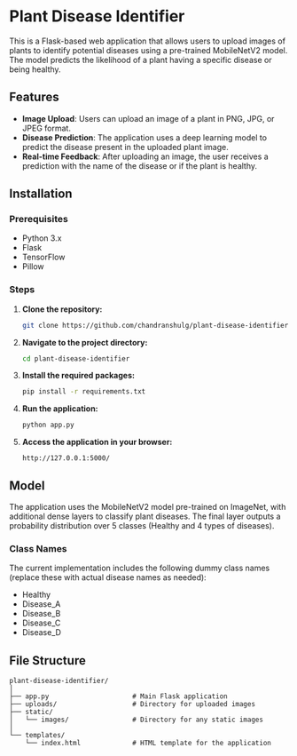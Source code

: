 # Plant Disease Identifier

This is a Flask-based web application that allows users to upload images of plants to identify potential diseases using a pre-trained MobileNetV2 model. The model predicts the likelihood of a plant having a specific disease or being healthy.

## Features

- **Image Upload**: Users can upload an image of a plant in PNG, JPG, or JPEG format.
- **Disease Prediction**: The application uses a deep learning model to predict the disease present in the uploaded plant image.
- **Real-time Feedback**: After uploading an image, the user receives a prediction with the name of the disease or if the plant is healthy.

## Installation

### Prerequisites

- Python 3.x
- Flask
- TensorFlow
- Pillow

### Steps

1. **Clone the repository:**
    ```bash
    git clone https://github.com/chandranshulg/plant-disease-identifier.git
    ```
   
2. **Navigate to the project directory:**
    ```bash
    cd plant-disease-identifier
    ```

3. **Install the required packages:**
    ```bash
    pip install -r requirements.txt
    ```

4. **Run the application:**
    ```bash
    python app.py
    ```

5. **Access the application in your browser:**
    ```
    http://127.0.0.1:5000/
    ```

## Model

The application uses the MobileNetV2 model pre-trained on ImageNet, with additional dense layers to classify plant diseases. The final layer outputs a probability distribution over 5 classes (Healthy and 4 types of diseases).

### Class Names

The current implementation includes the following dummy class names (replace these with actual disease names as needed):

- Healthy
- Disease_A
- Disease_B
- Disease_C
- Disease_D

## File Structure

```plaintext
plant-disease-identifier/
│
├── app.py                     # Main Flask application
├── uploads/                   # Directory for uploaded images
├── static/
│   └── images/                # Directory for any static images
│
└── templates/
    └── index.html             # HTML template for the application
